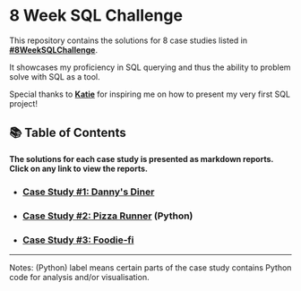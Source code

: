 # 8 Week SQL Challenge

This repository contains the solutions for 8 case studies listed in **[#8WeekSQLChallenge](https://8weeksqlchallenge.com)**.

It showcases my proficiency in SQL querying and thus the ability to problem solve with SQL as a tool.

Special thanks to **[Katie](https://github.com/katiehuangx)** for inspiring me on how to present my very first SQL project!

## 📚 Table of Contents

**The solutions for each case study is presented as markdown reports. Click on any link to view the reports.**

- ### [Case Study #1: Danny's Diner](https://github.com/nacht29/8-Week-SQL-Challenge/tree/main/Case%20Study%20%231%20-%20Danny's%20Diner/README.md)
- ### [Case Study #2: Pizza Runner](https://github.com/nacht29/8-Week-SQL-Challenge/blob/main/Case%20Study%20%232%20-%20Pizza%20Runner/README.md) (Python)
- ### [Case Study #3: Foodie-fi](https://github.com/nacht29/8-Week-SQL-Challenge/tree/main/Case%20Study%20%233%20-%20Foodie-Fi)

***

Notes:
(Python) label means certain parts of the case study contains Python code for analysis and/or visualisation.